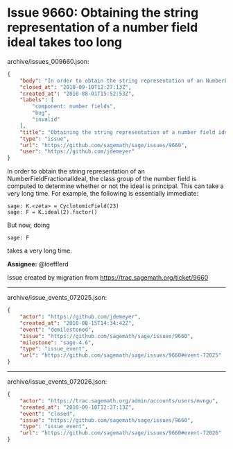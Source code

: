 # Issue 9660: Obtaining the string representation of a number field ideal takes too long

archive/issues_009660.json:
```json
{
    "body": "In order to obtain the string representation of an NumberFieldFractionalIdeal, the class group of the number field is computed to determine whether or not the ideal is principal.  This can take a very long time.  For example, the following is essentially immediate:\n\n```\nsage: K.<zeta> = CyclotomicField(23)\nsage: F = K.ideal(2).factor()\n```\nBut now, doing\n\n```\nsage: F\n```\ntakes a very long time.\n\n**Assignee:** @loefflerd\n\nIssue created by migration from https://trac.sagemath.org/ticket/9660\n\n",
    "closed_at": "2010-09-10T12:27:13Z",
    "created_at": "2010-08-01T15:52:53Z",
    "labels": [
        "component: number fields",
        "bug",
        "invalid"
    ],
    "title": "Obtaining the string representation of a number field ideal takes too long",
    "type": "issue",
    "url": "https://github.com/sagemath/sage/issues/9660",
    "user": "https://github.com/jdemeyer"
}
```
In order to obtain the string representation of an NumberFieldFractionalIdeal, the class group of the number field is computed to determine whether or not the ideal is principal.  This can take a very long time.  For example, the following is essentially immediate:

```
sage: K.<zeta> = CyclotomicField(23)
sage: F = K.ideal(2).factor()
```
But now, doing

```
sage: F
```
takes a very long time.

**Assignee:** @loefflerd

Issue created by migration from https://trac.sagemath.org/ticket/9660





---

archive/issue_events_072025.json:
```json
{
    "actor": "https://github.com/jdemeyer",
    "created_at": "2010-08-15T14:34:42Z",
    "event": "demilestoned",
    "issue": "https://github.com/sagemath/sage/issues/9660",
    "milestone": "sage-4.6",
    "type": "issue_event",
    "url": "https://github.com/sagemath/sage/issues/9660#event-72025"
}
```



---

archive/issue_events_072026.json:
```json
{
    "actor": "https://trac.sagemath.org/admin/accounts/users/mvngu",
    "created_at": "2010-09-10T12:27:13Z",
    "event": "closed",
    "issue": "https://github.com/sagemath/sage/issues/9660",
    "type": "issue_event",
    "url": "https://github.com/sagemath/sage/issues/9660#event-72026"
}
```
